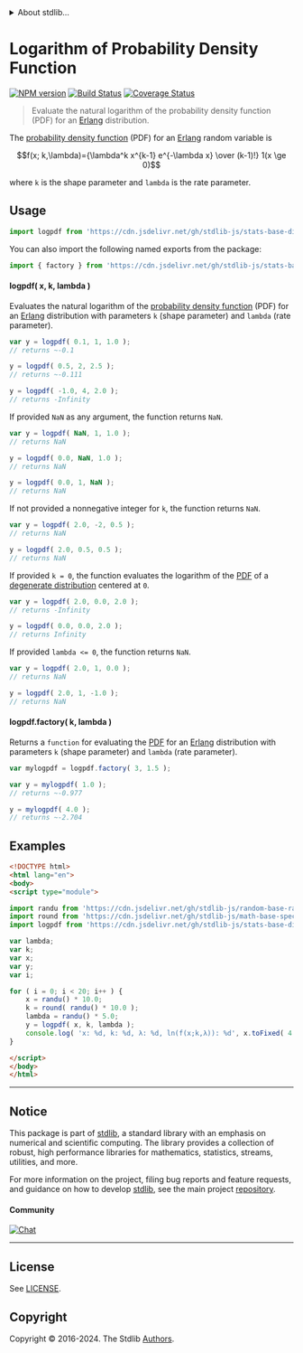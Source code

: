 <!--

@license Apache-2.0

Copyright (c) 2018 The Stdlib Authors.

Licensed under the Apache License, Version 2.0 (the "License");
you may not use this file except in compliance with the License.
You may obtain a copy of the License at

   http://www.apache.org/licenses/LICENSE-2.0

Unless required by applicable law or agreed to in writing, software
distributed under the License is distributed on an "AS IS" BASIS,
WITHOUT WARRANTIES OR CONDITIONS OF ANY KIND, either express or implied.
See the License for the specific language governing permissions and
limitations under the License.

-->


<details>
  <summary>
    About stdlib...
  </summary>
  <p>We believe in a future in which the web is a preferred environment for numerical computation. To help realize this future, we've built stdlib. stdlib is a standard library, with an emphasis on numerical and scientific computation, written in JavaScript (and C) for execution in browsers and in Node.js.</p>
  <p>The library is fully decomposable, being architected in such a way that you can swap out and mix and match APIs and functionality to cater to your exact preferences and use cases.</p>
  <p>When you use stdlib, you can be absolutely certain that you are using the most thorough, rigorous, well-written, studied, documented, tested, measured, and high-quality code out there.</p>
  <p>To join us in bringing numerical computing to the web, get started by checking us out on <a href="https://github.com/stdlib-js/stdlib">GitHub</a>, and please consider <a href="https://opencollective.com/stdlib">financially supporting stdlib</a>. We greatly appreciate your continued support!</p>
</details>

# Logarithm of Probability Density Function

[![NPM version][npm-image]][npm-url] [![Build Status][test-image]][test-url] [![Coverage Status][coverage-image]][coverage-url] <!-- [![dependencies][dependencies-image]][dependencies-url] -->

> Evaluate the natural logarithm of the probability density function (PDF) for an [Erlang][erlang-distribution] distribution.

<section class="intro">

The [probability density function][pdf] (PDF) for an [Erlang][erlang-distribution] random variable is

<!-- <equation class="equation" label="eq:erlang_pdf" align="center" raw="f(x; k,\lambda)={\lambda^k x^{k-1} e^{-\lambda x} \over (k-1)!} 1(x \ge 0)" alt="Probability density function (PDF) for an Erlang distribution."> -->

```math
f(x; k,\lambda)={\lambda^k x^{k-1} e^{-\lambda x} \over (k-1)!} 1(x \ge 0)
```

<!-- <div class="equation" align="center" data-raw-text="f(x; k,\lambda)={\lambda^k x^{k-1} e^{-\lambda x} \over (k-1)!} 1(x \ge 0)" data-equation="eq:erlang_pdf">
    <img src="https://cdn.jsdelivr.net/gh/stdlib-js/stdlib@51534079fef45e990850102147e8945fb023d1d0/lib/node_modules/@stdlib/stats/base/dists/erlang/logpdf/docs/img/equation_erlang_pdf.svg" alt="Probability density function (PDF) for an Erlang distribution.">
    <br>
</div> -->

<!-- </equation> -->

where `k` is the shape parameter and `lambda` is the rate parameter.

</section>

<!-- /.intro -->



<section class="usage">

## Usage

```javascript
import logpdf from 'https://cdn.jsdelivr.net/gh/stdlib-js/stats-base-dists-erlang-logpdf@esm/index.mjs';
```

You can also import the following named exports from the package:

```javascript
import { factory } from 'https://cdn.jsdelivr.net/gh/stdlib-js/stats-base-dists-erlang-logpdf@esm/index.mjs';
```

#### logpdf( x, k, lambda )

Evaluates the natural logarithm of the [probability density function][pdf] (PDF) for an [Erlang][erlang-distribution]  distribution with parameters `k` (shape parameter) and `lambda` (rate parameter).

```javascript
var y = logpdf( 0.1, 1, 1.0 );
// returns ~-0.1

y = logpdf( 0.5, 2, 2.5 );
// returns ~-0.111

y = logpdf( -1.0, 4, 2.0 );
// returns -Infinity
```

If provided `NaN` as any argument, the function returns `NaN`.

```javascript
var y = logpdf( NaN, 1, 1.0 );
// returns NaN

y = logpdf( 0.0, NaN, 1.0 );
// returns NaN

y = logpdf( 0.0, 1, NaN );
// returns NaN
```

If not provided a nonnegative integer for `k`, the function returns `NaN`.

```javascript
var y = logpdf( 2.0, -2, 0.5 );
// returns NaN

y = logpdf( 2.0, 0.5, 0.5 );
// returns NaN
```

If provided `k = 0`, the function evaluates the logarithm of the [PDF][pdf] of a [degenerate distribution][degenerate-distribution] centered at `0`.

```javascript
var y = logpdf( 2.0, 0.0, 2.0 );
// returns -Infinity

y = logpdf( 0.0, 0.0, 2.0 );
// returns Infinity
```

If provided `lambda <= 0`, the function returns `NaN`.

```javascript
var y = logpdf( 2.0, 1, 0.0 );
// returns NaN

y = logpdf( 2.0, 1, -1.0 );
// returns NaN
```

#### logpdf.factory( k, lambda )

Returns a `function` for evaluating the [PDF][pdf] for an [Erlang][erlang-distribution] distribution with parameters `k` (shape parameter) and `lambda` (rate parameter).

```javascript
var mylogpdf = logpdf.factory( 3, 1.5 );

var y = mylogpdf( 1.0 );
// returns ~-0.977

y = mylogpdf( 4.0 );
// returns ~-2.704
```

</section>

<!-- /.usage -->

<section class="examples">

## Examples

<!-- eslint no-undef: "error" -->

```html
<!DOCTYPE html>
<html lang="en">
<body>
<script type="module">

import randu from 'https://cdn.jsdelivr.net/gh/stdlib-js/random-base-randu@esm/index.mjs';
import round from 'https://cdn.jsdelivr.net/gh/stdlib-js/math-base-special-round@esm/index.mjs';
import logpdf from 'https://cdn.jsdelivr.net/gh/stdlib-js/stats-base-dists-erlang-logpdf@esm/index.mjs';

var lambda;
var k;
var x;
var y;
var i;

for ( i = 0; i < 20; i++ ) {
    x = randu() * 10.0;
    k = round( randu() * 10.0 );
    lambda = randu() * 5.0;
    y = logpdf( x, k, lambda );
    console.log( 'x: %d, k: %d, λ: %d, ln(f(x;k,λ)): %d', x.toFixed( 4 ), k, lambda.toFixed( 4 ), y.toFixed( 4 ) );
}

</script>
</body>
</html>
```

</section>

<!-- /.examples -->

<!-- Section for related `stdlib` packages. Do not manually edit this section, as it is automatically populated. -->

<section class="related">

</section>

<!-- /.related -->

<!-- Section for all links. Make sure to keep an empty line after the `section` element and another before the `/section` close. -->


<section class="main-repo" >

* * *

## Notice

This package is part of [stdlib][stdlib], a standard library with an emphasis on numerical and scientific computing. The library provides a collection of robust, high performance libraries for mathematics, statistics, streams, utilities, and more.

For more information on the project, filing bug reports and feature requests, and guidance on how to develop [stdlib][stdlib], see the main project [repository][stdlib].

#### Community

[![Chat][chat-image]][chat-url]

---

## License

See [LICENSE][stdlib-license].


## Copyright

Copyright &copy; 2016-2024. The Stdlib [Authors][stdlib-authors].

</section>

<!-- /.stdlib -->

<!-- Section for all links. Make sure to keep an empty line after the `section` element and another before the `/section` close. -->

<section class="links">

[npm-image]: http://img.shields.io/npm/v/@stdlib/stats-base-dists-erlang-logpdf.svg
[npm-url]: https://npmjs.org/package/@stdlib/stats-base-dists-erlang-logpdf

[test-image]: https://github.com/stdlib-js/stats-base-dists-erlang-logpdf/actions/workflows/test.yml/badge.svg?branch=v0.2.2
[test-url]: https://github.com/stdlib-js/stats-base-dists-erlang-logpdf/actions/workflows/test.yml?query=branch:v0.2.2

[coverage-image]: https://img.shields.io/codecov/c/github/stdlib-js/stats-base-dists-erlang-logpdf/main.svg
[coverage-url]: https://codecov.io/github/stdlib-js/stats-base-dists-erlang-logpdf?branch=main

<!--

[dependencies-image]: https://img.shields.io/david/stdlib-js/stats-base-dists-erlang-logpdf.svg
[dependencies-url]: https://david-dm.org/stdlib-js/stats-base-dists-erlang-logpdf/main

-->

[chat-image]: https://img.shields.io/gitter/room/stdlib-js/stdlib.svg
[chat-url]: https://app.gitter.im/#/room/#stdlib-js_stdlib:gitter.im

[stdlib]: https://github.com/stdlib-js/stdlib

[stdlib-authors]: https://github.com/stdlib-js/stdlib/graphs/contributors

[umd]: https://github.com/umdjs/umd
[es-module]: https://developer.mozilla.org/en-US/docs/Web/JavaScript/Guide/Modules

[deno-url]: https://github.com/stdlib-js/stats-base-dists-erlang-logpdf/tree/deno
[deno-readme]: https://github.com/stdlib-js/stats-base-dists-erlang-logpdf/blob/deno/README.md
[umd-url]: https://github.com/stdlib-js/stats-base-dists-erlang-logpdf/tree/umd
[umd-readme]: https://github.com/stdlib-js/stats-base-dists-erlang-logpdf/blob/umd/README.md
[esm-url]: https://github.com/stdlib-js/stats-base-dists-erlang-logpdf/tree/esm
[esm-readme]: https://github.com/stdlib-js/stats-base-dists-erlang-logpdf/blob/esm/README.md
[branches-url]: https://github.com/stdlib-js/stats-base-dists-erlang-logpdf/blob/main/branches.md

[stdlib-license]: https://raw.githubusercontent.com/stdlib-js/stats-base-dists-erlang-logpdf/main/LICENSE

[erlang-distribution]: https://en.wikipedia.org/wiki/Erlang_distribution

[pdf]: https://en.wikipedia.org/wiki/Probability_density_function

[degenerate-distribution]: https://en.wikipedia.org/wiki/Degenerate_distribution

</section>

<!-- /.links -->
